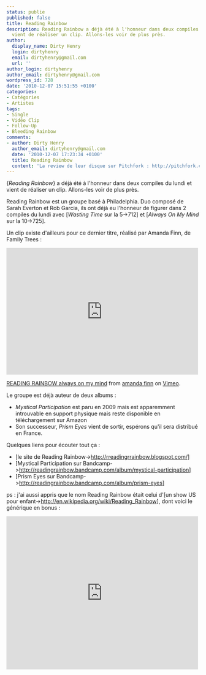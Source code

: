 ```yaml
---
status: publie
published: false
title: Reading Rainbow
description: Reading Rainbow a déjà été à l'honneur dans deux compiles du lundi et
  vient de réaliser un clip. Allons-les voir de plus près.
author:
  display_name: Dirty Henry
  login: dirtyhenry
  email: dirtyhenry@gmail.com
  url: ''
author_login: dirtyhenry
author_email: dirtyhenry@gmail.com
wordpress_id: 728
date: '2010-12-07 15:51:55 +0100'
categories:
- Catégories
- Artistes
tags:
- Single
- Vidéo Clip
- Follow-Up
- Bleeding Rainbow
comments:
- author: Dirty Henry
  author_email: dirtyhenry@gmail.com
  date: '2010-12-07 17:23:34 +0100'
  title: Reading Rainbow
  content: 'La review de leur disque sur Pitchfork : http://pitchfork.com/reviews/albums/14905-prism-eyes/'
---
```

{*Reading Rainbow*} a déjà été à l'honneur dans deux compiles du lundi et vient de réaliser un clip. Allons-les voir de plus près.

Reading Rainbow est un groupe basé à Philadelphia. Duo composé de Sarah Everton et Rob Garcia, ils ont déjà eu l'honneur de figurer dans 2 compiles du lundi avec [*Wasting Time* sur la 5->712] et [*Always On My Mind* sur la 10->725].

Un clip existe d'ailleurs pour ce dernier titre, réalisé par Amanda Finn, de Family Trees :

<iframe src="http://player.vimeo.com/video/17145194" width="500" height="331" frameborder="0"></iframe><p><a href="http://vimeo.com/17145194">READING RAINBOW always on my mind</a> from <a href="http://vimeo.com/user4160526">amanda finn</a> on <a href="http://vimeo.com">Vimeo</a>.</p>

Le groupe est déjà auteur de deux albums : 
- *Mystical Participation* est paru en 2009 mais est apparemment introuvable en support physique mais reste disponible en téléchargement sur Amazon
- Son successeur, *Prism Eyes* vient de sortir, espérons qu'il sera distribué en France.

Quelques liens pour écouter tout ça :
- [le site de Reading Rainbow->http://rreadingrrainbow.blogspot.com/]
- [Mystical Participation sur Bandcamp->http://readingrainbow.bandcamp.com/album/mystical-participation]
- [Prism Eyes sur Bandcamp->http://readingrainbow.bandcamp.com/album/prism-eyes]

ps : j'ai aussi appris que le nom Reading Rainbow était celui d'[un show US pour enfant->http://en.wikipedia.org/wiki/Reading_Rainbow], dont voici le générique en bonus :

<object width="500" height="400"><param name="movie" value="http://www.youtube.com/v/c6j8EiWIVZs?fs=1&hl=fr_FR"></param><param name="allowFullScreen" value="true"></param><param name="allowscriptaccess" value="always"></param><embed src="http://www.youtube.com/v/c6j8EiWIVZs?fs=1&hl=fr_FR" type="application/x-shockwave-flash" allowscriptaccess="always" allowfullscreen="true" width="500" height="400"></embed></object>
